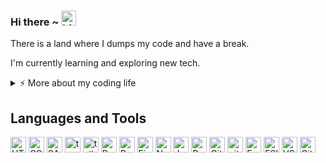 ### Hi there ~ <img src="https://user-images.githubusercontent.com/1303154/88677602-1635ba80-d120-11ea-84d8-d263ba5fc3c0.gif" width="24px" alt="hi">

There is a land where I dumps my code and have a break.

I'm currently learning and exploring new tech.

<details>
<summary>⚡️ More about my coding life</summary>
<br />

![Top Langs](https://github-readme-stats.vercel.app/api/top-langs/?username=surajG20&layout=compact&hide=css,html)

![Zheeeng's github stats](https://github-readme-stats.vercel.app/api?username=surajG20&count_private=true&show_icons=true&theme=onedark)

</details>

## Languages and Tools

<p>
  <img title="HTML5" width="25px" src="https://cdn.jsdelivr.net/gh/devicons/devicon/icons/html5/html5-original.svg" alt="HTML" />
   <img title="CSS3" width="25px" src="https://cdn.jsdelivr.net/gh/devicons/devicon/icons/css3/css3-original.svg" alt="CSS" />
  <img title="Sass" width="25px" src="https://cdn.jsdelivr.net/gh/devicons/devicon/icons/sass/sass-original.svg" alt="SASS" />
  
  <img title="typescript" width="25px" src="https://cdn.jsdelivr.net/gh/devicons/devicon/icons/typescript/typescript-original.svg" alt="typescipt" /> 

<img title="TailwindCSS" width="25px" src="https://cdn.jsdelivr.net/gh/devicons/devicon@latest/icons/tailwindcss/tailwindcss-original.svg" alt="tailwind css" />
<!--   <img title="Nextjs" width="25px" src="https://imgur.com/hPofQoP.png" alt="next.js" /> -->
  <img title="React" width="25px" src="https://cdn.jsdelivr.net/gh/devicons/devicon/icons/react/react-original.svg" alt="React" />
  <img title="redux" width="25px" src="https://cdn.jsdelivr.net/gh/devicons/devicon/icons/redux/redux-original.svg" alt="Redux" />
<!--   <img title="postgresql" width="25px" src="https://cdn.jsdelivr.net/gh/devicons/devicon/icons/postgresql/postgresql-original.svg" alt="PostgreSQL" /> -->
   <img title="Firebase" width="25px" src="https://i.imgur.com/ySmf4g5.png" alt="Firebase" /> 
   <img title="Node.js" width="25px" src="https://cdn.jsdelivr.net/gh/devicons/devicon/icons/nodejs/nodejs-original.svg" alt="Node" /> 
 <img title="JavaScript" width="25px" src="https://cdn.jsdelivr.net/gh/devicons/devicon/icons/javascript/javascript-original.svg" alt="JavaScript" />
  <img title="Python" width="25px" src="https://cdn.jsdelivr.net/gh/devicons/devicon/icons/python/python-original.svg" alt="Python" />
<!--   <img title="bootstrap" width="25px" src="https://img.icons8.com/color/48/000000/bootstrap.png" alt="Bootstap" />                     -->
   <img title="Git" width="25px" src="https://cdn.jsdelivr.net/gh/devicons/devicon/icons/git/git-original.svg" alt="Git" /> 
  <img title="GitHub" width="25px" src="https://user-images.githubusercontent.com/3369400/139448065-39a229ba-4b06-434b-bc67-616e2ed80c8f.png#gh-light-mode-only" alt="github" />
<!--   <img title="ruby" width="25px" src="https://cdn.jsdelivr.net/gh/devicons/devicon/icons/ruby/ruby-original.svg" alt="Ruby" />        -->
<!--   <img title="go" width="25px" src="https://cdn.jsdelivr.net/gh/devicons/devicon/icons/go/go-original.svg" alt="Go" />        -->
  <img title="express" width="25px" src="https://cdn.jsdelivr.net/gh/devicons/devicon/icons/express/express-original.svg#gh-light-mode-only" alt="Express" />
<!--   <img title="jets" width="25px" src="https://raw.githubusercontent.com/devicons/devicon/1119b9f84c0290e0f0b38982099a2bd027a48bf1/icons/jest/jest-plain.svg" alt="Test" /> -->
<!--   <img title="jquery" width="25px" src="https://cdn.jsdelivr.net/gh/devicons/devicon/icons/jquery/jquery-original.svg" alt="jQuery" /> -->
  <img title="eslint" width="25px" src="https://cdn.jsdelivr.net/gh/devicons/devicon/icons/eslint/eslint-original.svg#gh-dark-mode-only" alt="ESlint" /> 
<img title="Visual Studio Code" width="25px" src="https://cdn.jsdelivr.net/gh/devicons/devicon/icons/vscode/vscode-original.svg" alt="VSCode" /> 
  <img title="GitHub" width="25px" src="https://user-images.githubusercontent.com/3369400/139447912-e0f43f33-6d9f-45f8-be46-2df5bbc91289.png#gh-dark-mode-only" alt="Github" /> 
</p>

